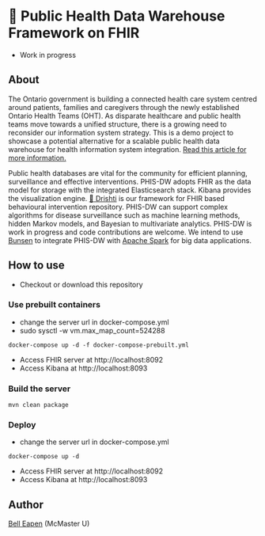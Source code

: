 # :hospital: Public Health Data Warehouse Framework on FHIR

* Work in progress

## About
The Ontario government is building a connected health care system centred around patients, families and caregivers through the newly established Ontario Health Teams (OHT). As disparate healthcare and public health teams move towards a unified structure, there is a growing need to reconsider our information system strategy. This is a demo project to showcase a potential alternative for a scalable public health data warehouse for health information system integration. [Read this article for more information.](http://hdl.handle.net/11375/25272)

Public health databases are vital for the community for efficient planning, surveillance and effective interventions. PHIS-DW adopts FHIR as the data model for storage with the integrated Elasticsearch stack. Kibana provides the visualization engine. [:eyes: Drishti](https://github.com/E-Health/drishti) is our framework for FHIR based behavioural intervention repository. PHIS-DW can support complex algorithms for disease surveillance such as machine learning methods, hidden Markov models, and Bayesian to multivariate analytics. PHIS-DW is work in progress and code contributions are welcome. We intend to use [Bunsen](https://github.com/cerner/bunsen) to integrate PHIS-DW with [Apache Spark](https://spark.apache.org/) for big data applications.

## How to use

* Checkout or download this repository

### Use prebuilt containers 

* change the server url in docker-compose.yml
* sudo sysctl -w vm.max_map_count=524288

```
docker-compose up -d -f docker-compose-prebuilt.yml

```

* Access FHIR server at http://localhost:8092
* Access Kibana at http://localhost:8093

### Build the server 
```
mvn clean package
```
### Deploy 

* change the server url in docker-compose.yml

```
docker-compose up -d

```

* Access FHIR server at http://localhost:8092
* Access Kibana at http://localhost:8093

## Author

[Bell Eapen](https://nuchange.ca) (McMaster U)

